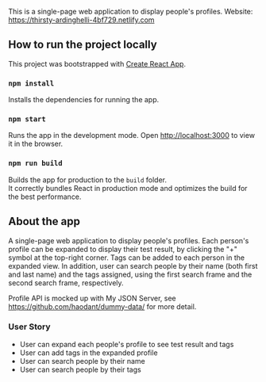This is a single-page web application to display people's profiles.
Website: https://thirsty-ardinghelli-4bf729.netlify.com

## How to run the project locally

This project was bootstrapped with [Create React App](https://github.com/facebook/create-react-app).

### `npm install`
Installs the dependencies for running the app.

### `npm start`

Runs the app in the development mode.
Open [http://localhost:3000](http://localhost:3000) to view it in the browser.

### `npm run build`

Builds the app for production to the `build` folder.<br>
It correctly bundles React in production mode and optimizes the build for the best performance.

About the app
---

A single-page web application to display people's profiles. Each person's profile can be expanded to display their test result, by clicking the "+" symbol at the top-right corner. Tags can be added to each person in the expanded view. In addition, user can search people by their name (both first and last name) and the tags assigned, using the first search frame and the second search frame, respectively.

Profile API is mocked up with My JSON Server, see https://github.com/haodant/dummy-data/ for more detail.

### User Story
- User can expand each people's profile to see test result and tags
- User can add tags in the expanded profile
- User can search people by their name  
- User can search people by their tags
